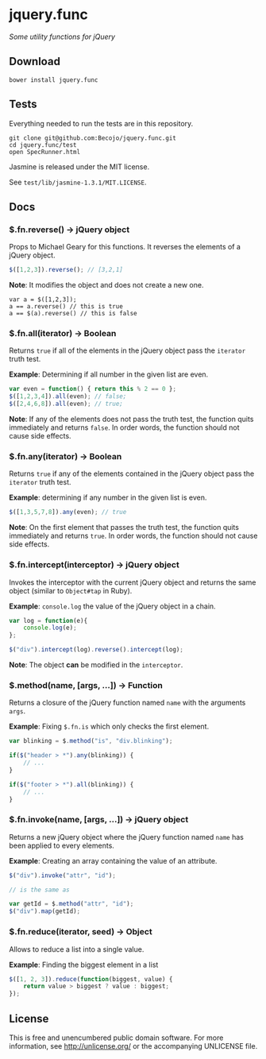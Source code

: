 # jquery.func

_Some utility functions for jQuery_

## Download

`bower install jquery.func`

## Tests

Everything needed to run the tests are in this repository. 

	git clone git@github.com:Becojo/jquery.func.git
	cd jquery.func/test
	open SpecRunner.html

Jasmine is released under the MIT license. 

See `test/lib/jasmine-1.3.1/MIT.LICENSE`.

## Docs
### $.fn.reverse() → jQuery object

Props to Michael Geary for this functions. It reverses the elements of a jQuery object.

```javascript
$([1,2,3]).reverse(); // [3,2,1]
```

**Note**: It modifies the object and does not create a new one.

	var a = $([1,2,3]);
	a == a.reverse() // this is true
	a == $(a).reverse() // this is false

### $.fn.all(iterator) → Boolean

Returns `true` if all of the elements in the jQuery object pass the `iterator` truth test.

**Example**: Determining if all number in the given list are even.

```javascript
var even = function() { return this % 2 == 0 };
$([1,2,3,4]).all(even); // false;
$([2,4,6,8]).all(even); // true;
```

**Note**: If any of the elements does not pass the truth test, the function quits immediately and returns `false`. In order words, the function should not cause side effects.

### $.fn.any(iterator) → Boolean

Returns `true` if any of the elements contained in the jQuery object pass the `iterator` truth test.

**Example**: determining if any number in the given list is even.

```javascript
$([1,3,5,7,8]).any(even); // true
```

**Note**: On the first element that passes the truth test, the function quits immediately and returns `true`. In order words, the function should not cause side effects.

### $.fn.intercept(interceptor) → jQuery object

Invokes the interceptor with the current jQuery object and returns the same object (similar to `Object#tap` in Ruby).

**Example**: `console.log` the value of the jQuery object in a chain.

```javascript
var log = function(e){ 
	console.log(e);
};

$("div").intercept(log).reverse().intercept(log);
```

**Note**: The object **can** be modified in the `interceptor`.

### $.method(name, [args, …]) → Function

Returns a closure of the jQuery function named `name` with the arguments `args`. 

**Example**: Fixing `$.fn.is` which only checks the first element.

```javascript
var blinking = $.method("is", "div.blinking");

if($("header > *").any(blinking)) {
	// ...
}

if($("footer > *").all(blinking)) {
	// ...
}
```
	
### $.fn.invoke(name, [args, ...]) → jQuery object

Returns a new jQuery object where the jQuery function named `name` has been applied to every elements.

**Example**: Creating an array containing the value of an attribute.

```javascript
$("div").invoke("attr", "id");

// is the same as 

var getId = $.method("attr", "id");
$("div").map(getId);
```

### $.fn.reduce(iterator, seed) → Object

Allows to reduce a list into a single value.

**Example**: Finding the biggest element in a list

```javascript
$([1, 2, 3]).reduce(function(biggest, value) {
	return value > biggest ? value : biggest;
});
```

## License

This is free and unencumbered public domain software. For more information, see http://unlicense.org/ or the accompanying UNLICENSE file.
